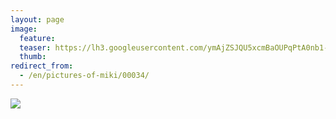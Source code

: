 ```yaml
---
layout: page
image:
  feature:
  teaser: https://lh3.googleusercontent.com/ymAjZSJQU5xcmBaOUPqPtA0nb1-R_a3KZ5lPeFW9Xes=w245
  thumb:
redirect_from:
  - /en/pictures-of-miki/00034/
---
```


[![](https://b2.minimuutti.com/file/minimuutti-com/mikin-kuvat/3/DSC13827-800px.jpg)](https://dl.dropboxusercontent.com/sh/ea1wtnz7z734o12/AAAzr_kbr-2bfWpdS4bMN6qha/mikin-kuvat/3/DSC13827.jpg)
